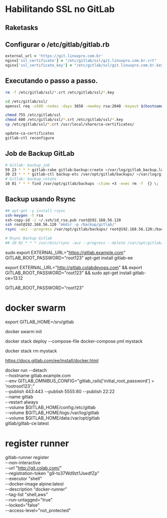 # Habilitando SSL no GitLab

## Raketasks

## Configurar o /etc/gitlab/gitlab.rb

```ruby
external_url = 'https://git.linuxpro.com.br'
nginx['ssl_certificate'] = "/etc/gitlab/ssl/git.linuxpro.com.br.crt"
nginx['ssl_certificate_key'] = "/etc/gitlab/ssl/git.linuxpro.com.br.key"
```


## Executando o passo a passo.

```bash
rm -f /etc/gitlab/ssl/*.crt /etc/gitlab/ssl/*.key

cd /etc/gitlab/ssl/
openssl req -x509 -nodes -days 3650 -newkey rsa:2048 -keyout $(hostname -f).key -out $(hostname -f).crt

chmod 755 /etc/gitlab/ssl
chmod 600 /etc/gitlab/ssl/*.crt /etc/gitlab/ssl/*.key
cp /etc/gitlab/ssl/*.crt /usr/local/share/ca-certificates/

update-ca-certificates
gitlab-ctl reconfigure
```


## Job de Backup GitLab

```bash
# Gitlab: backup_job
59 23 * * * gitlab-rake gitlab:backup:create >/var/log/gitlab_backup.log
30 23 * * * gitlab-ctl backup-etc /var/opt/gitlab/backups/ >/var/log/gitlab_etc.log
# Gitlab: backup_rotate
10 01 * * * find /var/opt/gitlab/backups -ctime +3 -exec rm -f  {} \;
```

## Backup usando Rsync

```bash
## apt-get -y install rsync
ssh-keygen -t rsa
ssh-copy-id -i ~/.ssh/id_rsa.pub root@192.168.56.120
ssh root@192.168.56.120 'mkdir -p /backup/gitlab/'
rsync -avz --progress /var/opt/gitlab/backups/ root@192.168.56.120:/backup/gitlab/

# Rsync Backup Gitlab
## 10 02 * * * /usr/bin/rsync -avz --progress --delete /var/opt/gitlab/backups/ root@192.168.56.120:/backup/gitlab/
```


sudo  export EXTERNAL_URL="https://gitlab.example.com" GITLAB_ROOT_PASSWORD="root123" apt-get install gitlab-ee

export EXTERNAL_URL="http://gitlab.colabdevops.com" &&
export GITLAB_ROOT_PASSWORD="root123" &&
sudo apt-get install gitlab-ce=13.12

GITLAB_ROOT_PASSWORD="root123"


# docker swarm
export GITLAB_HOME=/srv/gitlab

docker swarm init

docker stack deploy --compose-file docker-compose.yml mystack

docker stack rm mystack

https://docs.gitlab.com/ee/install/docker.html

docker run --detach \
  --hostname gitlab.example.com \
  --env GITLAB_OMNIBUS_CONFIG="gitlab_rails['initial_root_password'] = 'rootroot123';" \
  --publish 443:443 --publish 5555:80 --publish 22:22 \
  --name gitlab \
  --restart always \
  --volume $GITLAB_HOME/config:/etc/gitlab \
  --volume $GITLAB_HOME/logs:/var/log/gitlab \
  --volume $GITLAB_HOME/data:/var/opt/gitlab \
  gitlab/gitlab-ce:latest

# register runner

gitlab-runner register \
  --non-interactive \
  --url "http://git.colab.com/" \
  --registration-token "g9-ts37Wd9zt1JsedfZp" \
  --executor "shell" \
  --docker-image alpine:latest \
  --description "docker-runner" \
  --tag-list "shell,aws" \
  --run-untagged="true" \
  --locked="false" \
  --access-level="not_protected"